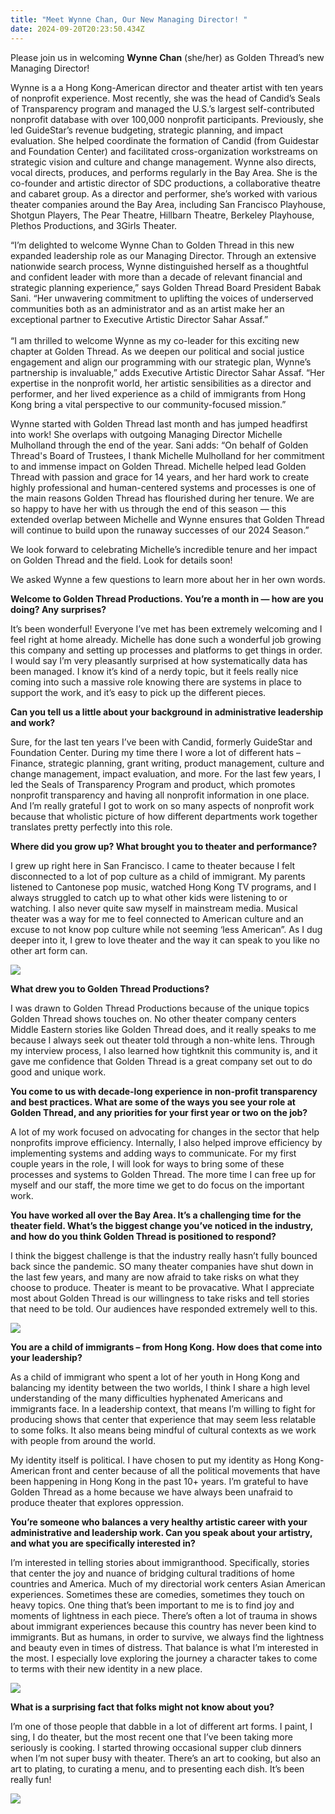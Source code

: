 ```yaml
---
title: "Meet Wynne Chan, Our New Managing Director! "
date: 2024-09-20T20:23:50.434Z
---
```

Please join us in welcoming **Wynne Chan** (she/her) as Golden Thread’s new Managing Director! 

Wynne is a a Hong Kong-American director and theater artist with ten years of nonprofit experience. Most recently, she was the head of Candid’s Seals of Transparency program and managed the U.S.’s largest self-contributed nonprofit database with over 100,000 nonprofit participants. Previously, she led GuideStar’s revenue budgeting, strategic planning, and impact evaluation. She helped coordinate the formation of Candid (from Guidestar and Foundation Center) and facilitated cross-organization workstreams on strategic vision and culture and change management. Wynne also directs, vocal directs, produces, and performs regularly in the Bay Area. She is the co-founder and artistic director of SDC productions, a collaborative theatre and cabaret group. As a director and performer, she’s worked with various theater companies around the Bay Area, including San Francisco Playhouse, Shotgun Players, The Pear Theatre, Hillbarn Theatre, Berkeley Playhouse, Plethos Productions, and 3Girls Theater. 

“I’m delighted to welcome Wynne Chan to Golden Thread in this new expanded leadership role as our Managing Director. Through an extensive nationwide search process, Wynne distinguished herself as a thoughtful and confident leader with more than a decade of relevant financial and strategic planning experience,” says Golden Thread Board President Babak Sani. “Her unwavering commitment to uplifting the voices of underserved communities both as an administrator and as an artist make her an exceptional partner to Executive Artistic Director Sahar Assaf.” \
\
“I am thrilled to welcome Wynne as my co-leader for this exciting new chapter at Golden Thread. As we deepen our political and social justice engagement and align our programming with our strategic plan, Wynne’s partnership is invaluable,” adds Executive Artistic Director Sahar Assaf. “Her expertise in the nonprofit world, her artistic sensibilities as a director and performer, and her lived experience as a child of immigrants from Hong Kong bring a vital perspective to our community-focused mission.” 

Wynne started with Golden Thread last month and has jumped headfirst into work! She overlaps with outgoing Managing Director Michelle Mulholland through the end of the year. Sani adds: “On behalf of Golden Thread's Board of Trustees, I thank Michelle Mulholland for her commitment to and immense impact on Golden Thread. Michelle helped lead Golden Thread with passion and grace for 14 years, and her hard work to create highly professional and human-centered systems and processes is one of the main reasons Golden Thread has flourished during her tenure. We are so happy to have her with us through the end of this season — this extended overlap between Michelle and Wynne ensures that Golden Thread will continue to build upon the runaway successes of our 2024 Season.” 

We look forward to celebrating Michelle’s incredible tenure and her impact on Golden Thread and the field. Look for details soon! 

We asked Wynne a few questions to learn more about her in her own words. 

**Welcome to Golden Thread Productions. You’re a month in — how are you doing? Any surprises?** 

It’s been wonderful! Everyone I’ve met has been extremely welcoming and I feel right at home already. Michelle has done such a wonderful job growing this company and setting up processes and platforms to get things in order. I would say I’m very pleasantly surprised at how systematically data has been managed. I know it’s kind of a nerdy topic, but it feels really nice coming into such a massive role knowing there are systems in place to support the work, and it’s easy to pick up the different pieces. 

**Can you tell us a little about your background in administrative leadership and work?** 

Sure, for the last ten years I’ve been with Candid, formerly GuideStar and Foundation Center. During my time there I wore a lot of different hats – Finance, strategic planning, grant writing, product management, culture and change management, impact evaluation, and more. For the last few years, I led the Seals of Transparency Program and product, which promotes nonprofit transparency and having all nonprofit information in one place. And I’m really grateful I got to work on so many aspects of nonprofit work because that wholistic picture of how different departments work together translates pretty perfectly into this role. 

**Where did you grow up? What brought you to theater and performance?** 

I grew up right here in San Francisco. I came to theater because I felt disconnected to a lot of pop culture as a child of immigrant. My parents listened to Cantonese pop music, watched Hong Kong TV programs, and I always struggled to catch up to what other kids were listening to or watching. I also never quite saw myself in mainstream media. Musical theater was a way for me to feel connected to American culture and an excuse to not know pop culture while not seeming ‘less American”. As I dug deeper into it, I grew to love theater and the way it can speak to you like no other art form can. 

![](https://ucarecdn.com/023857cd-9f75-42d0-b90a-9936aa4212b5/)

**What drew you to Golden Thread Productions?** 

I was drawn to Golden Thread Productions because of the unique topics Golden Thread shows touches on. No other theater company centers Middle Eastern stories like Golden Thread does, and it really speaks to me because I always seek out theater told through a non-white lens.  Through my interview process, I also learned how tightknit this community is, and it gave me confidence that Golden Thread is a great company set out to do good and unique work. 

**You come to us with decade-long experience in non-profit transparency and best practices. What are some of the ways you see your role at Golden Thread, and any priorities for your first year or two on the job?** 

A lot of my work focused on advocating for changes in the sector that help nonprofits improve efficiency. Internally, I also helped improve efficiency by implementing systems and adding ways to communicate. For my first couple years in the role, I will look for ways to bring some of these processes and systems to Golden Thread. The more time I can free up for myself and our staff, the more time we get to do focus on the important work. 

**You have worked all over the Bay Area. It’s a challenging time for the theater field. What’s the biggest change you’ve noticed in the industry, and how do you think Golden Thread is positioned to respond?** 

I think the biggest challenge is that the industry really hasn’t fully bounced back since the pandemic. SO many theater companies have shut down in the last few years, and many  are now afraid to take risks on what they choose to produce. Theater is meant to be provacative. What I appreciate most about Golden Thread is our willingness to take risks and tell stories that need to be told. Our audiences have responded extremely well to this. 

![](https://ucarecdn.com/d47c1065-c306-4540-a1ae-17cc1908041b/)

**You are a child of immigrants – from Hong Kong. How does that come into your leadership?** 

As a child of immigrant who spent a lot of her youth in Hong Kong and balancing my identity between the two worlds, I think I share a high level understanding of the many difficulties hyphenated Americans and immigrants face. In a leadership context, that means I’m willing to fight for producing shows that center that experience that may seem less relatable to some folks. It also means being mindful of cultural contexts as we work with people from around the world. 

My identity itself is political. I have chosen to put my identity as Hong Kong-American front and center because of all the political movements that have been happening in Hong Kong in the past 10+ years. I’m grateful to have Golden Thread as a home because we have always been unafraid to produce theater that explores oppression. 

**You’re someone who balances a very healthy artistic career with your administrative and leadership work. Can you speak about your artistry, and what you are specifically interested in?** 

I’m interested in telling stories about immigranthood. Specifically, stories that center the joy and nuance of bridging cultural traditions of home countries and America. Much of my directorial work centers Asian American experiences. Sometimes these are comedies, sometimes they touch on heavy topics. One thing that’s been important to me is to find joy and moments of lightness in each piece. There’s often a lot of trauma in shows about immigrant experiences because this country has never been kind to immigrants. But as humans, in order to survive, we always find the lightness and beauty even in times of distress. That balance is what I’m interested in the most. I especially love exploring the journey a character takes to come to terms with their new identity in a new place. 

![](https://ucarecdn.com/9f203f99-4f5a-4f9b-a86c-ec333ac8fec9/)

**What is a surprising fact that folks might not know about you?** 

I’m one of those people that dabble in a lot of different art forms. I paint, I sing, I do theater, but the most recent one that I’ve been taking more seriously is cooking. I started throwing occasional supper club dinners when I’m not super busy with theater. There’s an art to cooking, but also an art to plating, to curating a menu, and to presenting each dish. It’s been really fun! 

![](https://ucarecdn.com/651d3987-8fea-41bd-ba3d-c547ab4cef0f/)